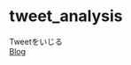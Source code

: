 # tweet_analysis
Tweetをいじる<br>
[Blog]([https://ozro-223.hatenablog.com/entry/2023/01/30/230402](https://qiita.com/ozro-223/items/c1eea8b0753dd2e84851)https://qiita.com/ozro-223/items/c1eea8b0753dd2e84851)
